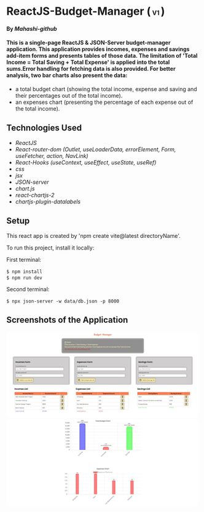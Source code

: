 # ReactJS-Budget-Manager (<font size='3'> V1 </font>)

#### By _**Mahashi-github**_

#### This is a single-page ReactJS & JSON-Server budget-manager application. This application provides incomes, expenses and savings add-item forms and presents tables of those data. The limitation of 'Total Income = Total Saving + Total Expense' is applied into the total sums.Error handling for fetching data is also provided. For better analysis, two bar charts also present the data: 
* a total budget chart (showing the total income, expense and saving and their percentages out of the total income). 
* an expenses chart (presenting the percentage of each expense out of the total income). 

## Technologies Used
* _ReactJS_
* _React-router-dom (Outlet, useLoaderData, errorElement, Form, useFetcher, action, NavLink)_
* _React-Hooks (useContext, useEffect, useState, useRef)_
* _css_
* _jsx_
* _JSON-server_
* _chart.js_
* _react-chartjs-2_
* _chartjs-plugin-datalabels_

## Setup
This react app is created by 'npm create vite@latest directoryName'. 

To run this project, install it locally:

First terminal:
```
$ npm install
$ npm run dev
```
Second terminal:
```
$ npx json-server -w data/db.json -p 8000
```

## Screenshots of the Application
<p>
  <img src="screenshot1.jpg" style="border-radius: 10px" width="500">
  <img src="screenshot2.jpg" style="border-radius: 10px" width="500">
</p>